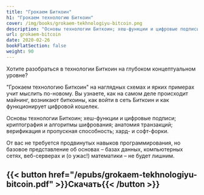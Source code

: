 ```yaml
---
title: "Грокаем Биткоин"
h1: "Грокаем технологию Биткоин"
cover: /img/books/grokaem-tekhnologiyu-bitcoin.png
description: "Основы технологии Биткоин; хеш-функции и цифровые подписи; криптография и алгоритмы шифрования; анатомия транзакций; верификация и пропускная способность; хард- и софт-форки."
url: grokaem-bitcoin
date: 2020-02-26
bookFlatSection: false
weight: 90
---
```


Хотите разобраться в технологии Биткоин на глубоком концептуальном уровне?

"Грокаем технологию Биткоин" на наглядных схемах и ярких примерах учит мыслить по-новому. Вы узнаете, как на самом деле происходит майнинг, возникают биткоины, как войти в сеть Биткоин и как функционирует цифровой кошелек.

Основы технологии Биткоин; хеш-функции и цифровые подписи; криптография и алгоритмы шифрования; анатомия транзакций; верификация и пропускная способность; хард- и софт-форки.

От вас не требуется продвинутых навыков программирования, но базовое представление об основах – базах данных, компьютерных сетях, веб-серверах и (о ужас!) математики – не будет лишним.

{{< button href="/epubs/grokaem-tekhnologiyu-bitcoin.pdf" >}}Скачать{{< /button >}}
--- 